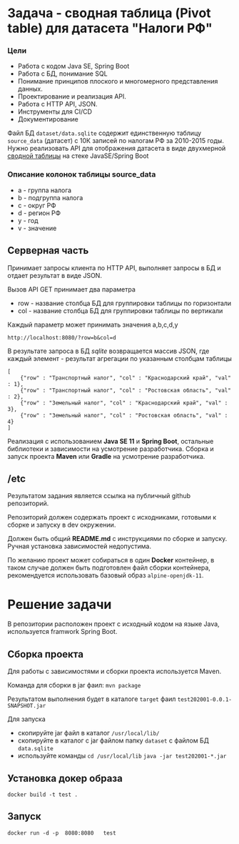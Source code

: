 # Задача - сводная таблица (Pivot table) для датасета "Налоги РФ"

### Цели

* Работа с кодом Java SE, Spring Boot
* Работа с БД, понимание SQL
* Понимание принципов плоского и многомерного представления данных.
* Проектирование и реализация API.
* Работа с HTTP API, JSON.
* Инструменты для CI/CD
* Документирование

Файл БД `dataset/data.sqlite` содержит единственную таблицу `source_data` (датасет) с 10К записей по налогам РФ за 2010-2015 годы. Нужно реализовать API для отображения датасета в виде двухмерной [сводной таблицы](https://en.wikipedia.org/wiki/Pivot_table) на стеке JavaSE/Spring Boot

### Описание колонок таблицы source_data

* a - группа налога 
* b - подгруппа налога
* c - округ РФ
* d - регион РФ 
* y - год
* v - значение

## Серверная часть

Принимает запросы клиента по HTTP API, выполняет запросы в БД и отдает результат в виде JSON.

Вызов API GET принимает два параметра 

* row - название столбца БД для группировки таблицы по горизонтали
* col - название столбца БД для группировки таблицы по вертикали

Каждый параметр может принимать значения a,b,c,d,y 

```
http://localhost:8080/?row=b&col=d
```

В результате запроса в БД *sqlite* возвращается массив JSON, где каждый элемент - результат агрегации по указанным столбцам таблицы

```
[
    {"row" : "Транспортный налог", "col" : "Краснодарский край", "val" : 1},
    {"row" : "Транспортный налог", "col" : "Ростовская область", "val" : 2},
    {"row" : "Земельный налог", "col" : "Краснодарский край", "val" : 3},
    {"row" : "Земельный налог", "col" : "Ростовская область", "val" : 4}
]
```

Реализация с использованием **Java SE 11** и **Spring Boot**, остальные библиотеки и зависимости на усмотрение разработчика.
Сборка и запуск проекта **Maven** или **Gradle** на усмотрение разработчика.
 
## /etc

Результатом задания является ссылка на публичный github репозиторий.

Репозиторий должен содержать проект с исходниками, готовыми к сборке и запуску в dev окружении.

Должен быть общий **README.md** с инструкциями по сборке и запуску. Ручная установка зависимостей недопустима.

По желанию проект может собираться в один **Docker** контейнер, в таком случае должен быть подготовлен файл сборки контейнера, рекомендуется использовать базовый образ `alpine-openjdk-11`.

# Решение задачи
В репозитории расположен проект с исходный кодом на языке Java, используется framwork Spring Boot.

## Сборка проекта
Для работы с зависимостями и сборки проекта используется Maven.

Команда для сборки в jar фаил:
```mvn package```

Результатом выполнения будет в каталоге `target` фаил `test202001-0.0.1-SNAPSHOT.jar`

Для запуска 

* скопируйте jar файл в каталог `/usr/local/lib/`
* скопируйте в каталог с jar файлом папку `dataset` с файлом БД `data.sqlite` 
* используйте команды
```cd /usr/local/lib```
```java -jar test202001-*.jar```

## Установка докер образа
```docker build -t test .```

## Запуск 
```docker run -d -p  8080:8080   test```
